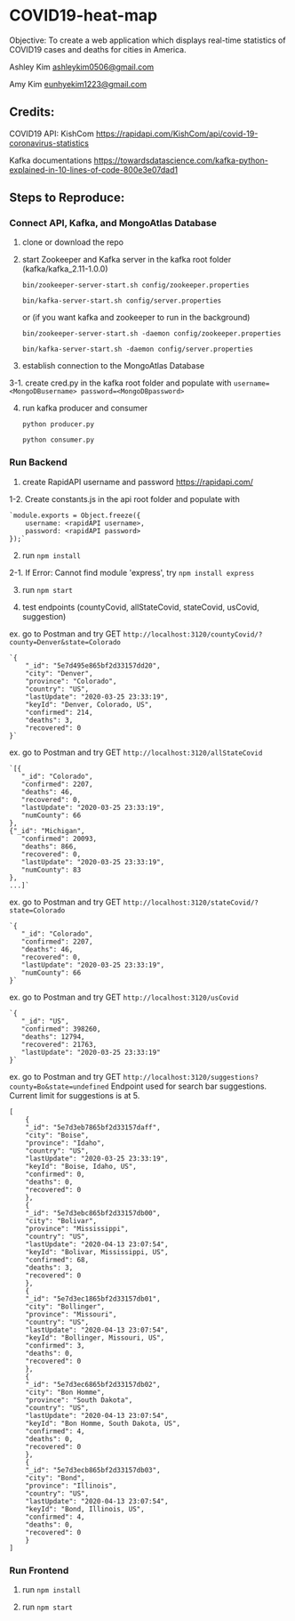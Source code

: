 # COVID19-heat-map
Objective: To create a web application which displays real-time statistics of COVID19 cases and deaths for cities in America.

Ashley Kim ashleykim0506@gmail.com

Amy Kim eunhyekim1223@gmail.com


## Credits:

COVID19 API:
    KishCom
		https://rapidapi.com/KishCom/api/covid-19-coronavirus-statistics
		
Kafka documentations
		https://towardsdatascience.com/kafka-python-explained-in-10-lines-of-code-800e3e07dad1
 
 
    
## Steps to Reproduce:

  ### Connect API, Kafka, and MongoAtlas Database
  
   1. clone or download the repo
   
   2. start Zookeeper and Kafka server in the kafka root folder (kafka/kafka_2.11-1.0.0)
   
      `bin/zookeeper-server-start.sh config/zookeeper.properties`
      
      `bin/kafka-server-start.sh config/server.properties`
      
      
       or (if you want kafka and zookeeper to run in the background)
       
       
      `bin/zookeeper-server-start.sh -daemon config/zookeeper.properties`
			
      `bin/kafka-server-start.sh -daemon config/server.properties`
      
      
   3. establish connection to the MongoAtlas Database
   
   3-1. create cred.py in the kafka root folder and populate with `username=<MongoDBusername> password=<MongoDBpassword> `
   
   4. run kafka producer and consumer
   
       `python producer.py`
       
       `python consumer.py`
       
       
       
   ### Run Backend
   
   1. create RapidAPI username and password https://rapidapi.com/
   
   1-2. Create constants.js in the api root folder and populate with
   
   	`module.exports = Object.freeze({
	    username: <rapidAPI username>,
	    password: <rapidAPI password>
	});`
	
   
   2. run `npm install`
   
   2-1. If Error: Cannot find module 'express', try `npm install express`
   
   3. run `npm start`
   
   4. test endpoints (countyCovid, allStateCovid, stateCovid, usCovid, suggestion)
	
   ex. go to Postman and try GET `http://localhost:3120/countyCovid/?county=Denver&state=Colorado`
   
	`{
	    "_id": "5e7d495e865bf2d33157dd20",
	    "city": "Denver",
	    "province": "Colorado",
	    "country": "US",
	    "lastUpdate": "2020-03-25 23:33:19",
	    "keyId": "Denver, Colorado, US",
	    "confirmed": 214,
	    "deaths": 3,
	    "recovered": 0
	}`
	
	
   ex. go to Postman and try GET `http://localhost:3120/allStateCovid`
   
	`[{
	   "_id": "Colorado",
	   "confirmed": 2207,
	   "deaths": 46,
	   "recovered": 0,
	   "lastUpdate": "2020-03-25 23:33:19",
	   "numCounty": 66
	},
	{"_id": "Michigan",
	   "confirmed": 20093,
	   "deaths": 866,
	   "recovered": 0,
	   "lastUpdate": "2020-03-25 23:33:19",
	   "numCounty": 83
	},
	...]`
	
  ex. go to Postman and try GET `http://localhost:3120/stateCovid/?state=Colorado`
   
	`{
	   "_id": "Colorado",
	   "confirmed": 2207,
	   "deaths": 46,
	   "recovered": 0,
	   "lastUpdate": "2020-03-25 23:33:19",
	   "numCounty": 66
	}`
	
  ex. go to Postman and try GET `http://localhost:3120/usCovid`
   
	`{
	   "_id": "US",
	   "confirmed": 398260,
	   "deaths": 12794,
	   "recovered": 21763,
	   "lastUpdate": "2020-03-25 23:33:19"
	}`
  ex. go to Postman and try GET `http://localhost:3120/suggestions?county=Bo&state=undefined`
      Endpoint used for search bar suggestions. Current limit for suggestions is at 5. 
   
	[
	    {
		"_id": "5e7d3eb7865bf2d33157daff",
		"city": "Boise",
		"province": "Idaho",
		"country": "US",
		"lastUpdate": "2020-03-25 23:33:19",
		"keyId": "Boise, Idaho, US",
		"confirmed": 0,
		"deaths": 0,
		"recovered": 0
	    },
	    {
		"_id": "5e7d3ebc865bf2d33157db00",
		"city": "Bolivar",
		"province": "Mississippi",
		"country": "US",
		"lastUpdate": "2020-04-13 23:07:54",
		"keyId": "Bolivar, Mississippi, US",
		"confirmed": 68,
		"deaths": 3,
		"recovered": 0
	    },
	    {
		"_id": "5e7d3ec1865bf2d33157db01",
		"city": "Bollinger",
		"province": "Missouri",
		"country": "US",
		"lastUpdate": "2020-04-13 23:07:54",
		"keyId": "Bollinger, Missouri, US",
		"confirmed": 3,
		"deaths": 0,
		"recovered": 0
	    },
	    {
		"_id": "5e7d3ec6865bf2d33157db02",
		"city": "Bon Homme",
		"province": "South Dakota",
		"country": "US",
		"lastUpdate": "2020-04-13 23:07:54",
		"keyId": "Bon Homme, South Dakota, US",
		"confirmed": 4,
		"deaths": 0,
		"recovered": 0
	    },
	    {
		"_id": "5e7d3ecb865bf2d33157db03",
		"city": "Bond",
		"province": "Illinois",
		"country": "US",
		"lastUpdate": "2020-04-13 23:07:54",
		"keyId": "Bond, Illinois, US",
		"confirmed": 4,
		"deaths": 0,
		"recovered": 0
	    }
	]
	
	
   ### Run Frontend

   1. run `npm install`
   
   2. run `npm start`
   

  
